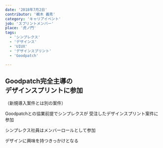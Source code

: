 ```yaml
---
date: '2018年7月2日'
contributor: '鵜木 義秀'
category: 'キャリアイベント'
job: 'スプリントメンバー'
place: '虎ノ門'
tags:
  - 'シンプレクス'
  - 'デザインス'
  - 'UIUX'
  - 'デザインスプリント'
  - 'Goodpatch'

---
```


<h2>Goodpatch完全主導の<br/>デザインスプリントに参加</h2>

<p>
    <span>（新規導入案件とは別の案件）</span>
</p>
<p>
    <span>Goodpatchとの協業前提でシンプレクスが</span>
    <span>受注したデザインスプリント案件に参加</span>
</p>
<p>
    <span>シンプレクス社員はメンバーロールとして参加</span>
</p>
<p>
    <span class="text bold">デザインに興味を持つきっかけとなる</span>
</p>